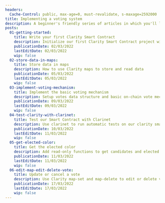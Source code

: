 ```yaml
---
headers:
  Cache-Control: public, max-age=0, must-revalidate, s-maxage=2592000
title: Implementing a voting system
description: A beginner's friendly series of articles in which you'll learn to code a Clarity Smart Contract. The goal is to develop an *on-chain* voting system.
posts:
  01-getting-started:
    title: Write your first Clarity Smart Contract
    description: Initialize our first Clarity Smart Contract project with simple data and public functions
    publicationDate: 02/03/2022
    lastEditDate: 02/03/2022
    wip: false
  02-store-data-in-maps:
    title: Store data in maps
    description: How to use Clarity maps to store and read data
    publicationDate: 05/03/2022
    lastEditDate: 05/03/2022
    wip: false
  03-implement-voting-mechanism:
    title: Implement the basic voting mechanism
    description: Setup votes data structure and basic on-chain vote mechanism
    publicationDate: 09/03/2022
    lastEditDate: 09/03/2022
    wip: false
  04-test-clarity-with-clarinet:
    title: Test our Smart Contract with Clarinet
    description: Use clarinet to run automatic tests on our clarity smart contract
    publicationDate: 10/03/2022
    lastEditDate: 11/03/2022
    wip: false
  05-get-elected-color:
    title: Get the elected color
    description: Add read-only functions to get candidates and elected with map and fold
    publicationDate: 11/03/2022
    lastEditDate: 11/03/2022
    wip: false
  06-edit-map-edit-delete-vote:
    title: Update or cancel a vote
    description: Use Clarity map-set and map-delete to edit or delete vote. Optimize costs with clarinet
    publicationDate: 17/03/2022
    lastEditDate: 17/03/2022
    wip: false
---
```


